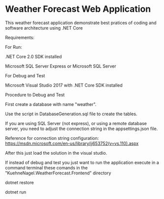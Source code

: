 # Weather Forecast Web Application

This weather forecast application demonstrate best pratices of coding and software architecture using .NET Core 

Requirements:

For Run:

.NET Core 2.0 SDK installed

Microsoft SQL Server Express or Microsoft SQL Server

For Debug and Test

Microsoft Visual Studio 2017 with .NET Core SDK installed

Procedure to Debug and Test

First create a database with name "weather".

Use the script in DatabaseGeneration.sql file to create the tables.

If you are using SQL Server (not express), or using a remote database server, you need to adjust the connection string in the appsettings.json file.

Reference for connection string configuration:
https://msdn.microsoft.com/en-us/library/jj653752(v=vs.110).aspx

After this just load the solution in the visual studio.

If instead of debug and test you just want to run the application execute in a command terminal these comands in the "KuehneNagel.WeatherForecast.Frontend" directory

dotnet restore

dotnet run

